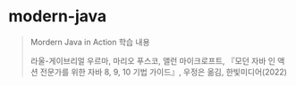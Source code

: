 # modern-java
> Mordern Java in Action 학습 내용
>
> 라울-게이브리얼 우르마, 마리오 푸스코, 앨런 마이크로프트, 『모던 자바 인 액션 전문가를 위한 자바 8, 9, 10 기법 가이드』, 우정은 옮김, 한빛미디어(2022) 
